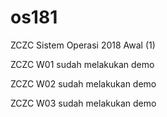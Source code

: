 # os181

ZCZC Sistem Operasi 2018 Awal (1)

ZCZC W01 sudah melakukan demo

ZCZC W02 sudah melakukan demo

ZCZC W03 sudah melakukan demo
